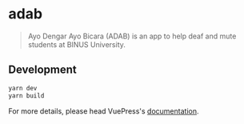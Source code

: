 # adab

> Ayo Dengar Ayo Bicara (ADAB) is an app to help deaf and mute students at BINUS University.

## Development

```bash
yarn dev
yarn build
```

For more details, please head VuePress's [documentation](https://v1.vuepress.vuejs.org/).


